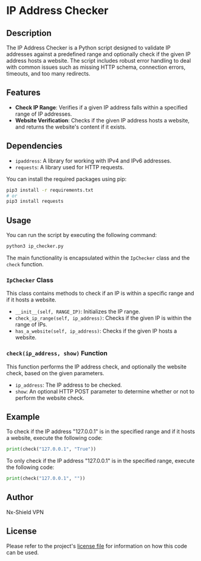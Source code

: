 # IP Address Checker

## Description

The IP Address Checker is a Python script designed to validate IP addresses against a predefined range and optionally check if the given IP address hosts a website. The script includes robust error handling to deal with common issues such as missing HTTP schema, connection errors, timeouts, and too many redirects.

## Features

- **Check IP Range**: Verifies if a given IP address falls within a specified range of IP addresses.
- **Website Verification**: Checks if the given IP address hosts a website, and returns the website's content if it exists.

## Dependencies

- `ipaddress`: A library for working with IPv4 and IPv6 addresses.
- `requests`: A library used for HTTP requests.

You can install the required packages using pip:

```bash
pip3 install -r requirements.txt
# or 
pip3 install requests
```

## Usage

You can run the script by executing the following command:

```bash
python3 ip_checker.py
```

The main functionality is encapsulated within the `IpChecker` class and the `check` function.

### `IpChecker` Class

This class contains methods to check if an IP is within a specific range and if it hosts a website.

- `__init__(self, RANGE_IP)`: Initializes the IP range.
- `check_ip_range(self, ip_address)`: Checks if the given IP is within the range of IPs.
- `has_a_website(self, ip_address)`: Checks if the given IP hosts a website.

### `check(ip_address, show)` Function

This function performs the IP address check, and optionally the website check, based on the given parameters.

- `ip_address`: The IP address to be checked.
- `show`: An optional HTTP POST parameter to determine whether or not to perform the website check.

## Example

To check if the IP address "127.0.0.1" is in the specified range and if it hosts a website, execute the following code:

```python
print(check("127.0.0.1", "True"))
```

To only check if the IP address "127.0.0.1" is in the specified range, execute the following code:

```python
print(check("127.0.0.1", ""))
```

## Author

Nx-Shield VPN

## License

Please refer to the project's [license file](./LICENCE) for information on how this code can be used.

